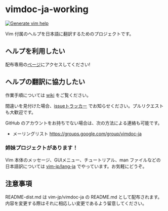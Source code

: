 # vimdoc-ja-working

[![Generate vim help](https://github.com/vim-jp/vimdoc-ja-working/actions/workflows/generate.yml/badge.svg)](https://github.com/vim-jp/vimdoc-ja-working/actions/workflows/generate.yml)

Vim 付属のヘルプを日本語に翻訳するためのプロジェクトです。

## ヘルプを利用したい

配布専用の[ページ](https://github.com/vim-jp/vimdoc-ja)にアクセスしてください!

## ヘルプの翻訳に協力したい

作業手順については [wiki](https://github.com/vim-jp/vimdoc-ja-working/wiki) をご覧ください。

間違いを見付けた場合、[issueトラッカー](https://github.com/vim-jp/vimdoc-ja-working/issues) でお知らせください。プルリクエストも大歓迎です。

GitHub のアカウントをお持ちでない場合は、次の方法による連絡も可能です。

- メーリングリスト <https://groups.google.com/group/vimdoc-ja>

### 姉妹プロジェクトがあります！

Vim 本体のメッセージ、GUIメニュー、チュートリアル、man ファイルなどの日本語訳については [vim-jp/lang-ja](https://github.com/vim-jp/lang-ja) でやっています。お気軽にどうぞ。

## 注意事項

README-dist.md は vim-jp/vimdoc-ja の README.md として配布されます。
内容を変更する際はそれに相応しい変更であるよう留意してください。
